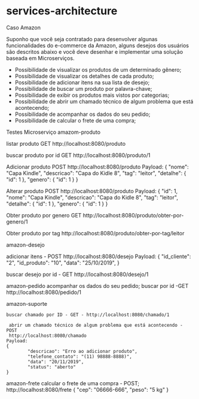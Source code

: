 # services-architecture

Caso Amazon

Suponho que você seja contratado para desenvolver algunas funcionalidades do e-commerce da
Amazon, alguns desejos dos usuários são descritos abaixo e você deve desenhar e implementar uma
solução baseada em Microserviços.
* Possibilidade de visualizar os produtos de um determinado gênero;
* Possibilidade de visualizar os detalhes de cada produto;
* Possibilidade de adicionar itens na sua lista de desejo;
* Possibilidade de buscar um produto por palavra-chave;
* Possibilidade de exibir os produtos mais vistos por categorias;
* Possibilidade de abrir um chamado técnico de algum problema que está acontecendo;
* Possibilidade de acompanhar os dados do seu pedido;
* Possibilidade de calcular o frete de uma compra;

Testes
Microserviço amazom-produto

listar produto GET
http://localhost:8080/produto

buscar produto por id GET
http://localhost:8080/produto/1

Adicionar produto POST
http://localhost:8080/produto
Payload:
{
        "nome": "Capa Kindle",
        "descricao": "Capa do Kidle 8",
        "tag": "leitor",
        "detalhe": {
            "id": 1
        },
        "genero": {
            "id": 1
        }
}

Alterar produto POST
http://localhost:8080/produto
Payload:
{
        "id": 1,
        "nome": "Capa Kindle",
        "descricao": "Capa do Kidle 8",
        "tag": "leitor",
        "detalhe": {
            "id": 1
        },
        "genero": {
            "id": 1
        }
}

Obter produto por genero GET
http://localhost:8080/produto/obter-por-genero/1

Obter produto por tag
http://localhost:8080/produto/obter-por-tag/leitor


amazon-desejo

adicionar itens - POST
	http://localhost:8080/desejo
	Payload:
	{
        "id_cliente": "2",
        "id_produto": "10",
        "data": "25/10/2019",
    }
	
buscar desejo por id - GET
	http://localhost:8080/desejo/1
	
	
amazon-pedido
	 acompanhar os dados do seu pedido; buscar por id -GET
	 http://localhost:8080/pedido/1
	
amazon-suporte
	
	buscar chamado por ID - GET - http://localhost:8080/chamado/1
	 
	 abrir um chamado técnico de algum problema que está acontecendo - POST
	 http://localhost:8080/chamado
	Payload:
	{
        	"descricao": "Erro ao adicionar produto",
        	"telefone_contato": "(11) 98888-8888)",
        	"data": "20/11/2019",
        	"status": "aberto"
	}
	 

amazon-frete
	 calcular o frete de uma compra - POST;
	http://localhost:8080/frete
	{
        	"cep": "06666-666",
        	"peso": "5 kg"
	}
	
	
